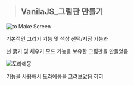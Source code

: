 > ## VanilaJS_그림판 만들기

![to Make Screen](https://user-images.githubusercontent.com/46777310/160424889-fc890649-ebd4-4ddd-a460-c4b029f8963b.png)

기본적인 그리기 기능 및 색상 선택/저장 기능과 

선 굵기 및 채우기 모드 기능을 보유한 그림판을 만들었음

![도라에몽](https://user-images.githubusercontent.com/46777310/160426159-98b4265f-6a5f-48ee-beef-896c6dd654f9.png)

기능을 사용해서 도라에몽을 그려보았음 히히 